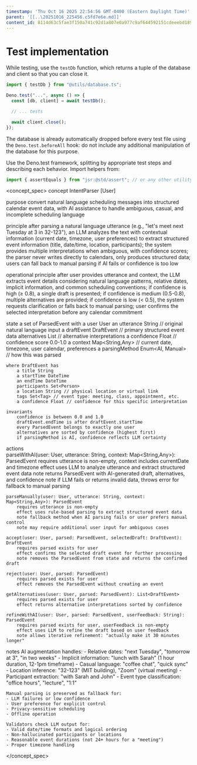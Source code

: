 ```yaml
---
timestamp: 'Thu Oct 16 2025 22:54:56 GMT-0400 (Eastern Daylight Time)'
parent: '[[..\20251016_225456.c5fd7e6e.md]]'
content_id: 8114d63c5fae3f150a741c92d1a807e0a977c9af644592151cdeeebd18985d86
---
```


# Test implementation

While testing, use the `testDb` function, which returns a tuple of the database and client so that you can close it.

```typescript
import { testDb } from "@utils/database.ts";

Deno.test("...", async () => {
  const [db, client] = await testDb();

  // ... tests

  await client.close();
});
```

The database is already automatically dropped before every test file using the `Deno.test.beforeAll` hook: do not include any additional manipulation of the database for this purpose.

Use the Deno.test framework, splitting by appropriate test steps and describing each behavior. Import helpers from:

```typescript
import { assertEquals } from "jsr:@std/assert"; // or any other utility from the library
```

\<concept\_spec>
concept IntentParser \[User]

purpose
convert natural language scheduling messages into structured calendar event data,
with AI assistance to handle ambiguous, casual, and incomplete scheduling language

principle
after parsing a natural language utterance (e.g., "let's meet next Tuesday at 3 in 32-123"),
an LLM analyzes the text with contextual information (current date, timezone, user preferences)
to extract structured event information (title, date/time, location, participants);
the system provides multiple interpretations when ambiguous, with confidence scores;
the parser never writes directly to calendars, only produces structured data;
users can fall back to manual parsing if AI fails or confidence is too low

operational principle
after user provides utterance and context,
the LLM extracts event details considering natural language patterns, relative dates,
implicit information, and common scheduling conventions;
if confidence is high (≥ 0.8), a single draft is presented;
if confidence is medium (0.5-0.8), multiple alternatives are provided;
if confidence is low (< 0.5), the system requests clarification or falls back to manual parsing;
user confirms the selected interpretation before any calendar commitment

state
a set of ParsedEvent with
a user User
an utterance String // original natural language input
a draftEvent DraftEvent // primary structured event data
alternatives List<DraftEvent> // alternative interpretations
a confidence Float // confidence score 0.0-1.0
a context Map\<String,Any> // current date, timezone, user calendar, preferences
a parsingMethod Enum\<AI, Manual> // how this was parsed

```
where DraftEvent has
    a title String
    a startTime DateTime
    an endTime DateTime
    participants Set<Person>
    a location String // physical location or virtual link
    tags Set<Tag> // event type: meeting, class, appointment, etc.
    a confidence Float // confidence for this specific interpretation

invariants
    confidence is between 0.0 and 1.0
    draftEvent.endTime is after draftEvent.startTime
    every ParsedEvent belongs to exactly one user
    alternatives are sorted by confidence (highest first)
    if parsingMethod is AI, confidence reflects LLM certainty
```

actions\
parseWithAI(user: User, utterance: String, context: Map\<String,Any>): ParsedEvent
requires utterance is non-empty, context includes currentDate and timezone
effect uses LLM to analyze utterance and extract structured event data
note returns ParsedEvent with AI-generated draft, alternatives, and confidence
note if LLM fails or returns invalid data, throws error for fallback to manual parsing

```
parseManually(user: User, utterance: String, context: Map<String,Any>): ParsedEvent
    requires utterance is non-empty
    effect uses rule-based parsing to extract structured event data
    note fallback method when AI parsing fails or user prefers manual control
    note may require additional user input for ambiguous cases

accept(user: User, parsed: ParsedEvent, selectedDraft: DraftEvent): DraftEvent
    requires parsed exists for user
    effect confirms the selected draft event for further processing
    note removes the ParsedEvent from state and returns the confirmed draft

reject(user: User, parsed: ParsedEvent)
    requires parsed exists for user
    effect removes the ParsedEvent without creating an event

getAlternatives(user: User, parsed: ParsedEvent): List<DraftEvent>
    requires parsed exists for user
    effect returns alternative interpretations sorted by confidence

refineWithAI(user: User, parsed: ParsedEvent, userFeedback: String): ParsedEvent
    requires parsed exists for user, userFeedback is non-empty
    effect uses LLM to refine the draft based on user feedback
    note allows iterative refinement: "actually make it 30 minutes longer"
```

notes
AI augmentation handles:
\- Relative dates: "next Tuesday", "tomorrow at 3", "in two weeks"
\- Implicit information: "lunch with Sarah" (1 hour duration, 12-1pm timeframe)
\- Casual language: "coffee chat", "quick sync"
\- Location inference: "32-123" (MIT building), "Zoom" (virtual meeting)
\- Participant extraction: "with Sarah and John"
\- Event type classification: "office hours", "lecture", "1:1"

```
Manual parsing is preserved as fallback for:
- LLM failures or low confidence
- User preference for explicit control
- Privacy-sensitive scheduling
- Offline operation

Validators check LLM output for:
- Valid date/time formats and logical ordering
- Non-hallucinated participants or locations
- Reasonable event durations (not 24+ hours for a "meeting")
- Proper timezone handling
```

\</concept\_spec>
